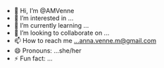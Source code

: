 - 👋 Hi, I’m @AMVenne
- 👀 I’m interested in ...
- 🌱 I’m currently learning ...
- 💞️ I’m looking to collaborate on ...
- 📫 How to reach me ...anna.venne.m@gmail.com
- 😄 Pronouns: ...she/her
- ⚡ Fun fact: ...

<!---
AMVenne/AMVenne is a ✨ special ✨ repository because its `README.md` (this file) appears on your GitHub profile.
You can click the Preview link to take a look at your changes.
--->
